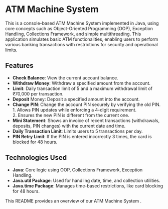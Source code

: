 # ATM Machine System #

This is a console-based ATM Machine System implemented in Java, using core concepts such as Object-Oriented Programming (OOP), Exception Handling, Collections Framework, and simple multithreading. This application simulates basic ATM functionalities, enabling users to perform various banking transactions with restrictions for security and operational limits.

## Features ##

* **Check Balance**: View the current account balance.
* **Withdraw Money**: Withdraw a specified amount from the account.
* **Limit**: Daily transaction limit of 5 and a maximum withdrawal limit of ₹70,000 per transaction.
* **Deposit** Money: Deposit a specified amount into the account.
* **Change PIN**: Change the account PIN securely by verifying the old PIN. <br/>
              1. Allows PIN updates while enforcing a 4-digit requirement.<br/>
              2. Ensures the new PIN is different from the current one.
* **Mini Statement**: Shows an invoice of recent transactions (withdrawals, deposits, PIN changes) with the current date and time.
* **Daily Transaction Limit**: Limits users to 5 transactions per day.
* **PIN Retry Limit**: If the PIN is entered incorrectly 3 times, the card is blocked for 48 hours.


## Technologies Used ##

* **Java**: Core logic using OOP, Collections Framework, Exception Handling.
* **Java.util Package**: Used for handling date, time, and collection utilities.
* **Java.time Package**: Manages time-based restrictions, like card blocking for 48 hours.

This README provides an overview of our ATM Machine System .
